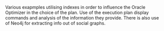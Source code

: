 Various exapmples utilising indexes in order to influence the Oracle Optimizer in the choice of the plan. Use of the execution plan display commands and
analysis of the information they provide. 
There is also use of Neo4j for extracting info out of social graphs.
